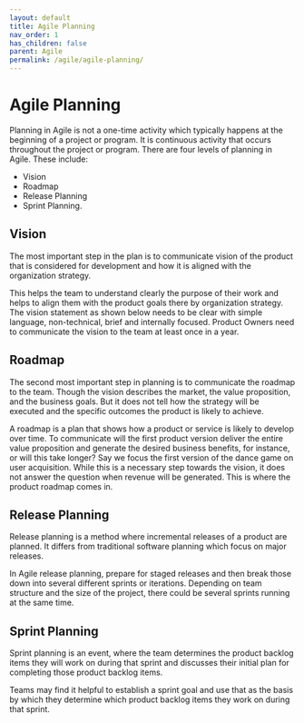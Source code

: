 ```yaml
---
layout: default
title: Agile Planning
nav_order: 1
has_children: false
parent: Agile
permalink: /agile/agile-planning/
---
```


# Agile Planning

Planning in Agile is not a one-time activity which typically happens at the beginning of a project or program. It is continuous activity that occurs throughout the project or program.  There are four levels of planning in Agile. These include:
-	Vision
-	Roadmap
-	Release Planning
-	Sprint Planning.

## Vision
The most important step in the plan is to communicate vision of the product that is considered for development and how it is aligned with the organization strategy.

This helps the team to understand clearly the purpose of their work and helps to align them with the product goals there by organization strategy. The vision statement as shown below needs to be clear with simple language, non-technical, brief and internally focused. Product Owners need to communicate the vision to the team at least once in a year. 

## Roadmap
The second most important step in planning is to communicate the roadmap to the team. Though the vision describes the market, the value proposition, and the business goals. But it does not tell how the strategy will be executed and the specific outcomes the product is likely to achieve. 

A roadmap is a plan that shows how a product or service is likely to develop over time. To communicate will the first product version deliver the entire value proposition and generate the desired business benefits, for instance, or will this take longer? Say we focus the first version of the dance game on user acquisition. While this is a necessary step towards the vision, it does not answer the question when revenue will be generated. This is where the product roadmap comes in.

## Release Planning
Release planning is a method where incremental releases of a product are planned. It differs from traditional software planning which focus on major releases.

In Agile release planning,  prepare for staged releases and then break those down into several different sprints or iterations. Depending on team structure and the size of the project, there could be several sprints running at the same time.


## Sprint Planning
Sprint planning is an event, where the team determines the product backlog items they will work on during that sprint and discusses their initial plan for completing those product backlog items.

Teams may find it helpful to establish a sprint goal and use that as the basis by which they determine which product backlog items they work on during that sprint.
